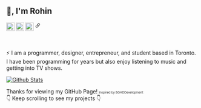 ## 👋, I'm Rohin
<a href="https://r0h.in/discord">
    <img align="left" alt="Discord" width="22px" src="https://simpleicons.org/icons/discord.svg" />
</a>

<a href="https://r0h.in/email">
    <img align="left" alt="Email" width="22px" src="https://simpleicons.org/icons/gmail.svg" />
</a>

<a href="https://twitter.com/r0hin12">
    <img align="left" alt="Twitter" width="22px" src="https://simpleicons.org/icons/twitter.svg" />
</a>

<a href="https://r0h.in">
    <svg width="22px" height="22px" class="bi bi-link-45deg" fill="currentColor" xmlns="http://www.w3.org/2000/svg">
  <path d="M4.715 6.542L3.343 7.914a3 3 0 1 0 4.243 4.243l1.828-1.829A3 3 0 0 0 8.586 5.5L8 6.086a1.001 1.001 0 0 0-.154.199 2 2 0 0 1 .861 3.337L6.88 11.45a2 2 0 1 1-2.83-2.83l.793-.792a4.018 4.018 0 0 1-.128-1.287z"/>
  <path d="M5.712 6.96l.167-.167a1.99 1.99 0 0 1 .896-.518 1.99 1.99 0 0 1 .518-.896l.167-.167A3.004 3.004 0 0 0 6 5.499c-.22.46-.316.963-.288 1.46z"/>
  <path d="M6.586 4.672A3 3 0 0 0 7.414 9.5l.775-.776a2 2 0 0 1-.896-3.346L9.12 3.55a2 2 0 0 1 2.83 2.83l-.793.792c.112.42.155.855.128 1.287l1.372-1.372a3 3 0 0 0-4.243-4.243L6.586 4.672z"/>
  <path d="M10 9.5a2.99 2.99 0 0 0 .288-1.46l-.167.167a1.99 1.99 0 0 1-.896.518 1.99 1.99 0 0 1-.518.896l-.167.167A3.004 3.004 0 0 0 10 9.501z"/>
</svg>
</a>

<br><br>
⚡️ I am a programmer, designer, entrepreneur, and student based in Toronto. I have been programming for years but also enjoy listening to music and getting into TV shows.

[![Github Stats](https://github-readme-stats.vercel.app/api?username=r0hin)](https://github.com/anuraghazra/github-readme-stats)

Thanks for viewing my GitHub Page!
<small style="font-size: 8px">Inspired by BGHDDevelopment</small>
<br>
👇 Keep scrolling to see my projects 👇

